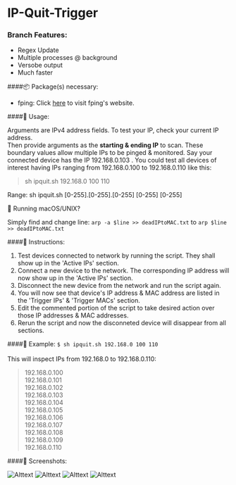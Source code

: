 # IP-Quit-Trigger

### Branch Features:
* Regex Update
* Multiple processes @ background
* Versobe output
* Much faster

####:package: Package(s) necessary:

* fping: Click [here](http://fping.org) to visit fping's website.

####:wrench: Usage:

Arguments are IPv4 address fields. To test your IP, check your current IP address.</br>
Then provide arguments as the **starting & ending IP** to scan. These boundary values allow multiple IPs to be pinged & monitored. Say your connected device has the IP 192.168.0.103 . You could test all devices of interest having IPs ranging from 192.168.0.100 to 192.168.0.110 like this:</br>

>sh ipquit.sh 192.168.0 100 110</br>

Range: sh ipquit.sh [0-255].[0-255].[0-255] [0-255] [0-255]

 Running macOS/UNIX?

Simply find and change line: `arp -a $line >> deadIPtoMAC.txt` to `arp $line >> deadIPtoMAC.txt`

####:scroll: Instructions: 

1. Test devices connected to network by running the script. They shall show up in the 'Active IPs' section.
2. Connect a new device to the network. The corresponding IP address will now show up in the 'Active IPs' section.
3. Disconnect the new device from the network and run the script again.
4. You will now see that device's IP address & MAC address are listed in the 'Trigger IPs' & 'Trigger MACs' section.
5. Edit the commented portion of the script to take desired  action over those IP addresses & MAC addresses.
6. Rerun the script and now the disconneted device will disappear from all sections.

####:triangular_flag_on_post: Example:
```$ sh ipquit.sh 192.168.0 100 110```</br></br>
This will inspect IPs from 192.168.0 to 192.168.0.110:</br>
>192.168.0.100</br>
192.168.0.101</br>
192.168.0.102</br>
192.168.0.103</br>
192.168.0.104</br>
192.168.0.105</br>
192.168.0.106</br>
192.168.0.107</br>
192.168.0.108</br>
192.168.0.109</br>
192.168.0.110

####:mag_right: Screenshots:

![Alttext](https://github.com/shubhamk008/IP-Quit-Trigger/raw/master/Screenshots/1.png "Screen 1")
![Alttext](https://github.com/shubhamk008/IP-Quit-Trigger/raw/master/Screenshots/2.png "Screen 2")
![Alttext](https://github.com/shubhamk008/IP-Quit-Trigger/raw/master/Screenshots/3.png "Screen 3")
![Alttext](https://github.com/shubhamk008/IP-Quit-Trigger/raw/master/Screenshots/4.png "Screen 4")
